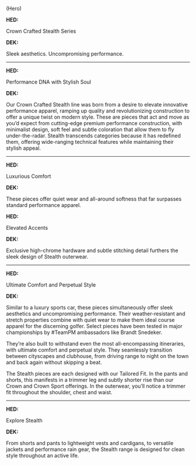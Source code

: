 
(Hero)

**HED:**

Crown Crafted Stealth Series

**DEK:**

Sleek aesthetics. Uncompromising performance.

---

**HED:**

Performance DNA with Stylish Soul

**DEK:**

Our Crown Crafted Stealth line was born from a desire to elevate innovative performance apparel, ramping up quality and revolutionizing construction to offer a unique twist on modern style. These are pieces that act and move as you’d expect from cutting-edge premium performance construction, with minimalist design, soft feel and subtle coloration that allow them to fly under-the-radar. Stealth transcends categories because it has redefined them, offering wide-ranging technical features while maintaining their stylish appeal.

---

**HED:**

Luxurious Comfort

**DEK:**

These pieces offer quiet wear and all-around softness that far surpasses standard performance apparel.

**HED:**

Elevated Accents

**DEK:**

Exclusive high-chrome hardware and subtle stitching detail furthers the sleek design of Stealth outerwear.

---

**HED:**

Ultimate Comfort and Perpetual Style

**DEK:**

Similar to a luxury sports car, these pieces simultaneously offer sleek aesthetics and uncompromising performance. Their weather-resistant and stretch properties combine with quiet wear to make them ideal course apparel for the discerning golfer. Select pieces have been tested in major championships by #TeamPM ambassadors like Brandt Snedeker.

They’re also built to withstand even the most all-encompassing itineraries, with ultimate comfort and perpetual style. They seamlessly transition between cityscapes and clubhouse, from driving range to night on the town and back again without skipping a beat. 

The Stealth pieces are each designed with our Tailored Fit. In the pants and shorts, this manifests in a trimmer leg and subtly shorter rise than our Crown and Crown Sport offerings. In the outerwear, you’ll notice a trimmer fit throughout the shoulder, chest and waist. 

---

**HED:**

Explore Stealth

**DEK:**

From shorts and pants to lightweight vests and cardigans, to versatile jackets and performance rain gear, the Stealth range is designed for clean style throughout an active life. 